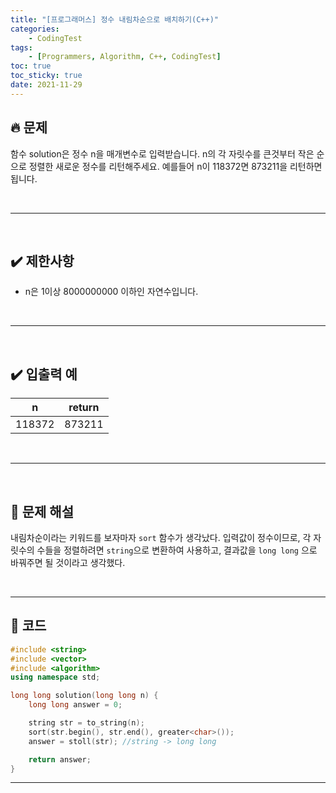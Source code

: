 ```yaml
---
title: "[프로그래머스] 정수 내림차순으로 배치하기(C++)"
categories: 
    - CodingTest
tags:
    - [Programmers, Algorithm, C++, CodingTest]
toc: true
toc_sticky: true
date: 2021-11-29
---
```


## 🔥 문제
함수 solution은 정수 n을 매개변수로 입력받습니다. n의 각 자릿수를 큰것부터 작은 순으로 정렬한 새로운 정수를 리턴해주세요. 예를들어 n이 118372면 873211을 리턴하면 됩니다.

<br>

---
<br>

## ✔️ 제한사항
- n은 1이상 8000000000 이하인 자연수입니다.

<br>

---
<br>

## ✔️ 입출력 예
|n|return|
|---|---|
|118372|873211|

<br>

---
<br>

## 🤔 문제 해설

내림차순이라는 키워드를 보자마자 `sort` 함수가 생각났다.
입력값이 정수이므로, 각 자릿수의 수들을 정렬하려면 `string`으로 변환하여 사용하고, 결과값을 `long long` 으로 바꿔주면 될 것이라고 생각했다.


<br>

---

## 👻 코드

```cpp
#include <string>
#include <vector>
#include <algorithm>
using namespace std;

long long solution(long long n) {
    long long answer = 0;

    string str = to_string(n);
    sort(str.begin(), str.end(), greater<char>());
    answer = stoll(str); //string -> long long

    return answer;
}
```

---

<br>
<br>